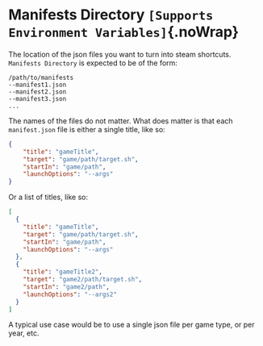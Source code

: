 # Manifests Directory `[Supports Environment Variables]`{.noWrap}

The location of the json files you want to turn into steam shortcuts. `Manifests Directory` is expected to be of the form:

```
/path/to/manifests
--manifest1.json
--manifest2.json
--manifest3.json
...
```
The names of the files do not matter. What does matter is that each `manifest.json` file is either a single title, like so:
```json
{
    "title": "gameTitle",
    "target": "game/path/target.sh",
    "startIn": "game/path",
    "launchOptions": "--args"
}
```
Or a list of titles, like so:
```json
[
  {
    "title": "gameTitle",
    "target": "game/path/target.sh",
    "startIn": "game/path",
    "launchOptions": "--args"
  },
  {
    "title": "gameTitle2",
    "target": "game2/path/target.sh",
    "startIn": "game2/path",
    "launchOptions": "--args2"
  }
]
```

A typical use case would be to use a single json file per game type, or per year, etc.
